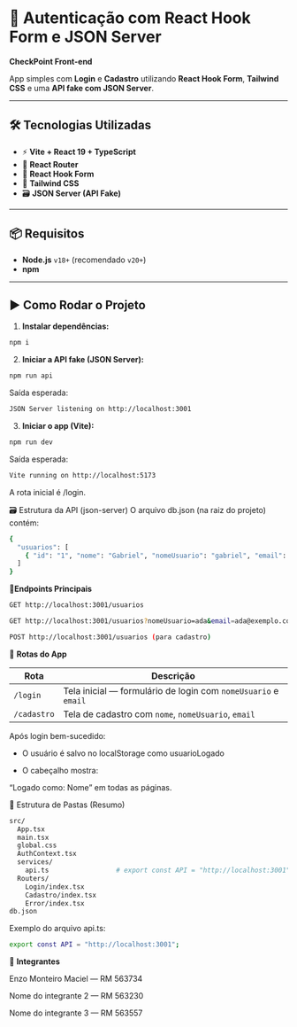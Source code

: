 # 🔐 Autenticação com React Hook Form e JSON Server  
**CheckPoint Front-end**

App simples com **Login** e **Cadastro** utilizando **React Hook Form**, **Tailwind CSS** e uma **API fake com JSON Server**.

---

## 🛠️ Tecnologias Utilizadas

- ⚡ **Vite + React 19 + TypeScript**  
- 🧭 **React Router**  
- 📝 **React Hook Form**  
- 🎨 **Tailwind CSS**  
- 🗃️ **JSON Server (API Fake)**  

---

## 📦 Requisitos

- **Node.js** `v18+` (recomendado `v20+`)  
- **npm**  

---

## ▶️ Como Rodar o Projeto

1. **Instalar dependências:**
```bash
npm i
```
   
2. **Iniciar a API fake (JSON Server):**

```bash
npm run api
```
Saída esperada: 
```bash
JSON Server listening on http://localhost:3001
```
3. **Iniciar o app (Vite):**
```bash
npm run dev
```
Saída esperada:
```bash
Vite running on http://localhost:5173
```
A rota inicial é /login.

🗃️ Estrutura da API (json-server)
O arquivo db.json (na raiz do projeto) contém:

```bash
{
  "usuarios": [
    { "id": "1", "nome": "Gabriel", "nomeUsuario": "gabriel", "email": "gabriel@exemplo.com" }
  ]
}
```
🔗**Endpoints Principais**
```bash
GET http://localhost:3001/usuarios

GET http://localhost:3001/usuarios?nomeUsuario=ada&email=ada@exemplo.com

POST http://localhost:3001/usuarios (para cadastro)
```
🧭 **Rotas do App**


| Rota | Descrição |
|------|------------|
| `/login` | Tela inicial — formulário de login com `nomeUsuario` e `email` |
| `/cadastro` | Tela de cadastro com `nome`, `nomeUsuario`, `email` |

Após login bem-sucedido:

 - O usuário é salvo no localStorage como usuarioLogado

 - O cabeçalho mostra:

“Logado como: Nome” em todas as páginas.

🧱 Estrutura de Pastas (Resumo)
```bash
src/
  App.tsx
  main.tsx
  global.css
  AuthContext.tsx
  services/
    api.ts                 # export const API = "http://localhost:3001"
  Routers/
    Login/index.tsx
    Cadastro/index.tsx
    Error/index.tsx
db.json
```
Exemplo do arquivo api.ts:
```bash
export const API = "http://localhost:3001";
```
👥 **Integrantes**

Enzo Monteiro Maciel — RM 563734

Nome do integrante 2 — RM 563230

Nome do integrante 3 — RM 563557
